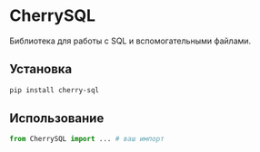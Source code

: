 # CherrySQL

Библиотека для работы с SQL и вспомогательными файлами.

## Установка

```bash
pip install cherry-sql
```

## Использование

```python
from CherrySQL import ... # ваш импорт
```
